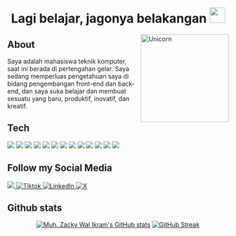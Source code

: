<h1 align="center"><b>Lagi belajar, jagonya belakangan </b><img src="https://media.giphy.com/media/hvRJCLFzcasrR4ia7z/giphy.gif" width="35"></h1>

<img align="right" width=200px alt="Unicorn" src="https://media3.giphy.com/media/v1.Y2lkPTc5MGI3NjExbmF2ZnFwaDkzZnJiaGxvZ3c1emhpZWdqZHI1c29pbGRjdno5bTlhcCZlcD12MV9pbnRlcm5hbF9naWZfYnlfaWQmY3Q9Zw/8L0Pky6C83SzkzU55a/giphy.gif" />


## About

Saya adalah mahasiswa teknik komputer, saat ini berada di pertengahan gelar. Saya sedang memperluas pengetahuan saya di bidang pengembangan front-end dan back-end, dan saya suka belajar dan membuat sesuatu yang baru, produktif, inovatif, dan kreatif.


## Tech

<span> 
  <img src="https://img.shields.io/badge/HTML5-%23000000.svg?style=for-the-badge&logo=html5&logoColor=white">
  <img src="https://img.shields.io/badge/CSS3-%23000000.svg?style=for-the-badge&logo=css3&logoColor=white">
  <img src="https://img.shields.io/badge/JavaScript-%23000000.svg?style=for-the-badge&logo=javascript&logoColor=black">
  <img src="https://img.shields.io/badge/Java-%23000000.svg?style=for-the-badge&logo=java&logoColor=white">
  <img src="https://img.shields.io/badge/C-%23000000.svg?style=for-the-badge&logo=c&logoColor=white">
  <img src="https://img.shields.io/badge/python-%23000000.svg?style=for-the-badge&logo=python&logoColor=ffdd54">
  <img src= "https://img.shields.io/badge/kotlin-%23000000.svg?style=for-the-badge&logo=kotlin&logoColor=white">
  <img src= "https://img.shields.io/badge/-Arduino-%23000000.svg?style=for-the-badge&logo=Arduino&logoColor=white">
  <img src="https://img.shields.io/badge/Git-%23000000.svg?style=for-the-badge&logo=git&logoColor=white">
  <img src="https://img.shields.io/badge/Bootstrap-%23000000.svg?style=for-the-badge&logo=bootstrap&logoColor=white">
  <img src="https://img.shields.io/badge/Notion-%23000000.svg?style=for-the-badge&logo=notion&logoColor=white">
  <img src="https://img.shields.io/badge/Laragon-%23000000.svg?style=for-the-badge&logo=laragon&logoColor=white">
  <img src="https://img.shields.io/badge/MySQL-00000F?style=for-the-badge&logo=mysql&logoColor=white">
</span>

## Follow my Social Media

<a href= "https://www.instagram.com/kkkiboi/?hl=es">
    <img src="https://img.shields.io/badge/Instagram-505050?style=for-the-badge&logo=Instagram&logoColor=white">
</a>
<a href="https://www.tiktok.com/@kkkiboi" >
  <img src="https://img.shields.io/badge/TikTok-505050?style=for-the-badge&logo=TikTok&logoColor=white" alt="Tiktok">
</a>
<a href="https://www.linkedin.com/in/yourprofile">
  <img src="https://img.shields.io/badge/LinkedIn-505050?style=for-the-badge&logo=linkedin&logoColor=white" alt="LinkedIn">
</a>
<a href="https://x.com/mhzzky">
  <img src="https://img.shields.io/badge/X-505050?style=for-the-badge&logo=X&logoColor=white" alt="X">
</a>

## Github stats
<div align="center">
  
  [![Muh. Zacky Wal Ikram's GitHub stats](https://github-readme-stats.vercel.app/api?username=muhzky&rank_icon=github&show_icons=true)](https://github.com/muhzky/github-readme-stats)
[![GitHub Streak](https://streak-stats.demolab.com/?user=Muhzky&theme=dark)](https://git.io/streak-stats)
  
</div>
